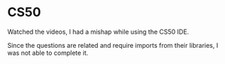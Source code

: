 # CS50
Watched the videos, I had a mishap while using the CS50 IDE.

Since the questions are related and require imports from their libraries, I was not able to complete it.

